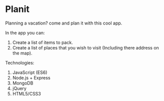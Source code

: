 # Planit
Planning a vacation? come and plan it with this cool app.

In the app you can:
1. Create a list of items to pack.
2. Create a list of places that you wish to visit (Including there address on the map).


Technologies:
1. JavaScript (ES6)
2. Node.js + Express
3. MongoDB
4. jQuery
5. HTML5/CSS3

